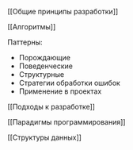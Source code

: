 
[[Общие принципы разработки]]

[[Алгоритмы]]


Паттерны:
- Порождающие
- Поведенческие
- Структурные
- Стратегии обработки ошибок
- Применение в проектах

[[Подходы к разработке]]

[[Парадигмы программирования]]

[[Структуры данных]]
